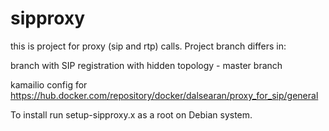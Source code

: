 # sipproxy

this is project for proxy (sip and rtp) calls. Project branch differs in:

branch with SIP registration with hidden topology - master branch 

kamailio config for https://hub.docker.com/repository/docker/dalsearan/proxy_for_sip/general

To install run setup-sipproxy.x as a root on Debian system.
